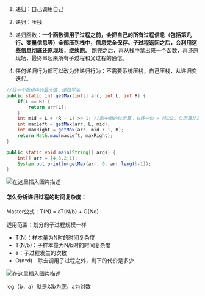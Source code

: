 1. 递归：自己调用自己

2. 递归：压栈

3. 递归函数：**一个函数调用子过程之前，会把自己的所有过程信息（包括第几行、变量信息等）全部压到栈中，信息完全保存。子过程返回之后，会利用这些信息彻底还原现场，继续跑。** 跑完之后，再从栈中拿出来一个函数，再还原现场，最终串起来所有子过程和父过程的通信。

4. 任何递归行为都可以改为非递归行为：不需要系统压栈，自己压栈，从递归变迭代。


```java
//找一个数组中的最大值：递归写法
public static int getMax(int[] arr, int L, int R) {
    if(L == R) {
        return arr[L];
    }
    int mid = L + (R - L) >> 1; //取中值的位运算：右移一位 = 除以2，位运算比算术运算快很多
    int maxLeft = getMax(arr, L, mid);
    int maxRight = getMax(arr, mid + 1, R);
    return Math.max(maxLeft, maxRight);
}

public static void main(String[] args) {
    int[] arr = {4,3,2,1};
    System.out.println(getMax(arr, 0, arr.length-1));
}
```
![在这里插入图片描述](https://img-blog.csdnimg.cn/20210311201809235.png?x-oss-process=image/watermark,type_ZmFuZ3poZW5naGVpdGk,shadow_10,text_aHR0cHM6Ly9ibG9nLmNzZG4ubmV0L2d4MTc4NjQzNzM4MjI=,size_16,color_FFFFFF,t_70)

#### 怎么分析递归过程的时间复杂度：

Master公式：T(N) = aT(N/b) + O(Nd)

适用范围：划分的子过程规模一样

- T(N)：样本量为N时的时间复杂度
- T(N/b)：子样本量为N/b时的时间复杂度
- a：子过程发生的次数
- O(n^d)：除去调用子过程之外，剩下的代价是多少

![在这里插入图片描述](https://img-blog.csdnimg.cn/2021031116492082.png?x-oss-process=image/watermark,type_ZmFuZ3poZW5naGVpdGk,shadow_10,text_aHR0cHM6Ly9ibG9nLmNzZG4ubmV0L2d4MTc4NjQzNzM4MjI=,size_16,color_FFFFFF,t_70)

log（b，a）就是以b为底，a为对数